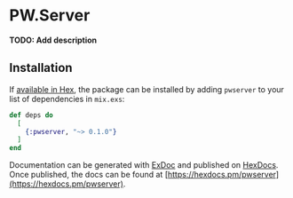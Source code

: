 # PW.Server

**TODO: Add description**

## Installation

If [available in Hex](https://hex.pm/docs/publish), the package can be installed
by adding `pwserver` to your list of dependencies in `mix.exs`:

```elixir
def deps do
  [
    {:pwserver, "~> 0.1.0"}
  ]
end
```

Documentation can be generated with [ExDoc](https://github.com/elixir-lang/ex_doc)
and published on [HexDocs](https://hexdocs.pm). Once published, the docs can
be found at [https://hexdocs.pm/pwserver](https://hexdocs.pm/pwserver).


